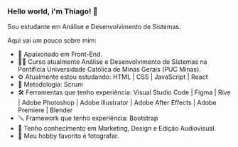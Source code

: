 ### Hello world, i'm Thiago! 🤗

Sou estudante em Análise e Desenvolvimento de Sistemas.


Aqui vai um pouco sobre mim:

- 🥰 Apaixonado em Front-End.
- 👨‍💻 Curso atualmente Análise e Desenvolvimento de Sistemas na Pontifícia Universidade Católica de Minas Gerais (PUC Minas).
- ⚙️ Atualmente estou estudando: HTML | CSS | JavaScript | React
- 📝 Metodologia: Scrum
- 🛠 Ferramentas que tenho experiência: Visual Studio Code | Figma | Rive | Adobe Photoshop | Adobe Illustrator | Adobe After Effects | Adobe Premiere | Blender
- 🪛 Framework que tenho experiência: Bootstrap
- 🔬 Tenho conhecimento em Marketing, Design e Edição Audiovisual.
- 📸 Meu hobby favorito é fotografar.
